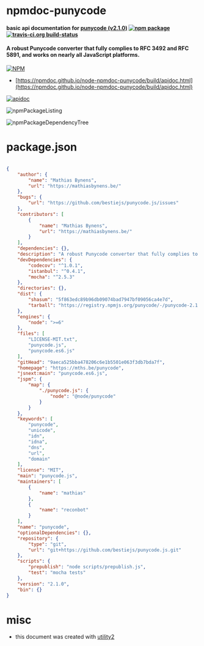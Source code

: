 # npmdoc-punycode

#### basic api documentation for  [punycode (v2.1.0)](https://mths.be/punycode)  [![npm package](https://img.shields.io/npm/v/npmdoc-punycode.svg?style=flat-square)](https://www.npmjs.org/package/npmdoc-punycode) [![travis-ci.org build-status](https://api.travis-ci.org/npmdoc/node-npmdoc-punycode.svg)](https://travis-ci.org/npmdoc/node-npmdoc-punycode)

#### A robust Punycode converter that fully complies to RFC 3492 and RFC 5891, and works on nearly all JavaScript platforms.

[![NPM](https://nodei.co/npm/punycode.png?downloads=true&downloadRank=true&stars=true)](https://www.npmjs.com/package/punycode)

- [https://npmdoc.github.io/node-npmdoc-punycode/build/apidoc.html](https://npmdoc.github.io/node-npmdoc-punycode/build/apidoc.html)

[![apidoc](https://npmdoc.github.io/node-npmdoc-punycode/build/screenCapture.buildCi.browser.%252Ftmp%252Fbuild%252Fapidoc.html.png)](https://npmdoc.github.io/node-npmdoc-punycode/build/apidoc.html)

![npmPackageListing](https://npmdoc.github.io/node-npmdoc-punycode/build/screenCapture.npmPackageListing.svg)

![npmPackageDependencyTree](https://npmdoc.github.io/node-npmdoc-punycode/build/screenCapture.npmPackageDependencyTree.svg)



# package.json

```json

{
    "author": {
        "name": "Mathias Bynens",
        "url": "https://mathiasbynens.be/"
    },
    "bugs": {
        "url": "https://github.com/bestiejs/punycode.js/issues"
    },
    "contributors": [
        {
            "name": "Mathias Bynens",
            "url": "https://mathiasbynens.be/"
        }
    ],
    "dependencies": {},
    "description": "A robust Punycode converter that fully complies to RFC 3492 and RFC 5891, and works on nearly all JavaScript platforms.",
    "devDependencies": {
        "codecov": "^1.0.1",
        "istanbul": "^0.4.1",
        "mocha": "^2.5.3"
    },
    "directories": {},
    "dist": {
        "shasum": "5f863edc89b96db09074bad7947bf09056ca4e7d",
        "tarball": "https://registry.npmjs.org/punycode/-/punycode-2.1.0.tgz"
    },
    "engines": {
        "node": ">=6"
    },
    "files": [
        "LICENSE-MIT.txt",
        "punycode.js",
        "punycode.es6.js"
    ],
    "gitHead": "9aeca525bba478206c6e1b5501e063f3db7bda7f",
    "homepage": "https://mths.be/punycode",
    "jsnext:main": "punycode.es6.js",
    "jspm": {
        "map": {
            "./punycode.js": {
                "node": "@node/punycode"
            }
        }
    },
    "keywords": [
        "punycode",
        "unicode",
        "idn",
        "idna",
        "dns",
        "url",
        "domain"
    ],
    "license": "MIT",
    "main": "punycode.js",
    "maintainers": [
        {
            "name": "mathias"
        },
        {
            "name": "reconbot"
        }
    ],
    "name": "punycode",
    "optionalDependencies": {},
    "repository": {
        "type": "git",
        "url": "git+https://github.com/bestiejs/punycode.js.git"
    },
    "scripts": {
        "prepublish": "node scripts/prepublish.js",
        "test": "mocha tests"
    },
    "version": "2.1.0",
    "bin": {}
}
```



# misc
- this document was created with [utility2](https://github.com/kaizhu256/node-utility2)
